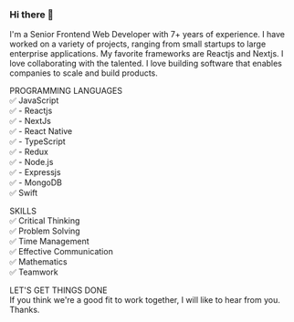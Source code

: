 ### Hi there 👋

I'm a Senior Frontend Web Developer with 7+ years of experience. 
I have worked on a variety of projects, ranging from small startups to large enterprise applications. My favorite frameworks are Reactjs and Nextjs. I love collaborating with the talented.
I love building software that enables companies to scale and build products.

PROGRAMMING LANGUAGES  
✅ JavaScript  
✅ - Reactjs  
✅ - NextJs  
✅ - React Native  
✅ - TypeScript  
✅ - Redux  
✅ - Node.js  
✅ - Expressjs  
✅ - MongoDB  
✅ Swift  

SKILLS  
✅ Critical Thinking  
✅ Problem Solving  
✅ Time Management  
✅ Effective Communication  
✅ Mathematics  
✅ Teamwork  

LET'S GET THINGS DONE  
If you think we're a good fit to work together, I will like to hear from you.  
Thanks.  

<!--
**iamwavefly/iamwavefly** is a ✨ _special_ ✨ repository because its `README.md` (this file) appears on your GitHub profile.

Here are some ideas to get you started:

- 🔭 I’m currently working on ...
- 🌱 I’m currently learning ...
- 👯 I’m looking to collaborate on ...
- 🤔 I’m looking for help with ...
- 💬 Ask me about ...
- 📫 How to reach me: ...
- 😄 Pronouns: ...
- ⚡ Fun fact: ...
-->

